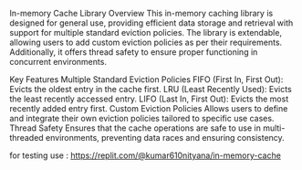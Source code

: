 In-memory Cache Library
Overview
This in-memory caching library is designed for general use, providing efficient data storage and retrieval with support for multiple standard eviction policies. The library is extendable, allowing users to add custom eviction policies as per their requirements. Additionally, it offers thread safety to ensure proper functioning in concurrent environments.

Key Features
Multiple Standard Eviction Policies
FIFO (First In, First Out): Evicts the oldest entry in the cache first.
LRU (Least Recently Used): Evicts the least recently accessed entry.
LIFO (Last In, First Out): Evicts the most recently added entry first.
Custom Eviction Policies
Allows users to define and integrate their own eviction policies tailored to specific use cases.
Thread Safety
Ensures that the cache operations are safe to use in multi-threaded environments, preventing data races and ensuring consistency.

for testing use :  https://replit.com/@kumar610nityana/in-memory-cache 